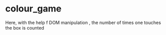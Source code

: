 # colour_game
Here, with the help f DOM manipulation , the number of times one touches the box is counted
